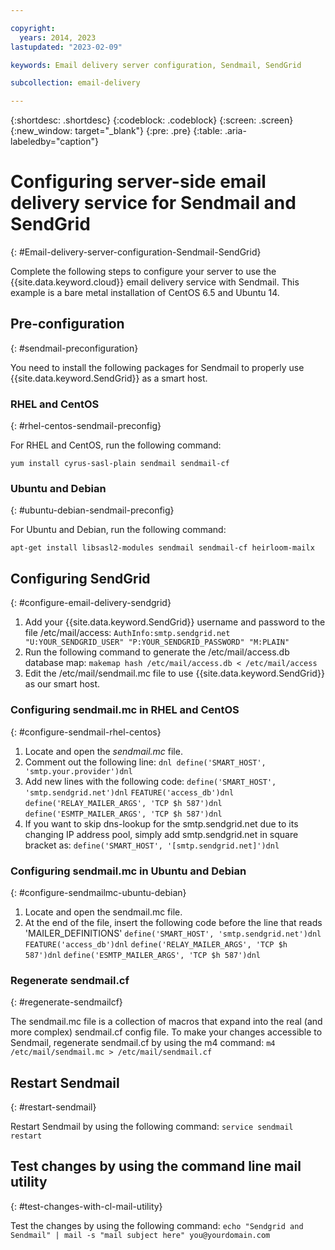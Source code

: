 ```yaml
---

copyright:
  years: 2014, 2023
lastupdated: "2023-02-09"

keywords: Email delivery server configuration, Sendmail, SendGrid

subcollection: email-delivery

---
```


{:shortdesc: .shortdesc}
{:codeblock: .codeblock}
{:screen: .screen}
{:new_window: target="_blank"}
{:pre: .pre}
{:table: .aria-labeledby="caption"}

# Configuring server-side email delivery service for Sendmail and SendGrid
{: #Email-delivery-server-configuration-Sendmail-SendGrid}

Complete the following steps to configure your server to use the {{site.data.keyword.cloud}} email delivery service with Sendmail. This example is a bare metal installation of CentOS 6.5 and Ubuntu 14.

## Pre-configuration
{: #sendmail-preconfiguration}

You need to install the following packages for Sendmail to properly use {{site.data.keyword.SendGrid}} as a smart host.

### RHEL and CentOS
{: #rhel-centos-sendmail-preconfig}

For RHEL and CentOS, run the following command:

   `yum install cyrus-sasl-plain sendmail sendmail-cf`

### Ubuntu and Debian
{: #ubuntu-debian-sendmail-preconfig}

For Ubuntu and Debian, run the following command:

   `apt-get install libsasl2-modules sendmail sendmail-cf heirloom-mailx`

## Configuring SendGrid
{: #configure-email-delivery-sendgrid}

1. Add your {{site.data.keyword.SendGrid}} username and password to the file /etc/mail/access:
   `AuthInfo:smtp.sendgrid.net "U:YOUR_SENDGRID_USER" "P:YOUR_SENDGRID_PASSWORD" "M:PLAIN"`
2. Run the following command to generate the /etc/mail/access.db database map:
   `makemap hash /etc/mail/access.db < /etc/mail/access`
3. Edit the /etc/mail/sendmail.mc file to use {{site.data.keyword.SendGrid}} as our smart host.

### Configuring sendmail.mc in RHEL and CentOS
{: #configure-sendmail-rhel-centos}

1. Locate and open the _sendmail.mc_ file.
2. Comment out the following line:
   `dnl define('SMART_HOST', 'smtp.your.provider')dnl`
3. Add new lines with the following code:
   `define('SMART_HOST', 'smtp.sendgrid.net')dnl`
   `FEATURE('access_db')dnl`
   `define('RELAY_MAILER_ARGS', 'TCP $h 587')dnl`
   `define('ESMTP_MAILER_ARGS', 'TCP $h 587')dnl`
4. If you want to skip dns-lookup for the smtp.sendgrid.net due to its changing IP address pool, simply add smtp.sendgrid.net in square bracket as:            `define('SMART_HOST', '[smtp.sendgrid.net]')dnl`

### Configuring sendmail.mc in Ubuntu and Debian
{: #configure-sendmailmc-ubuntu-debian}

1. Locate and open the sendmail.mc file.
2. At the end of the file, insert the following code before the line that reads 'MAILER_DEFINITIONS'
   `define('SMART_HOST', 'smtp.sendgrid.net')dnl`
   `FEATURE('access_db')dnl`
   `define('RELAY_MAILER_ARGS', 'TCP $h 587')dnl`
   `define('ESMTP_MAILER_ARGS', 'TCP $h 587')dnl`

### Regenerate sendmail.cf
{: #regenerate-sendmailcf}

The sendmail.mc file is a collection of macros that expand into the real (and more complex) sendmail.cf config file. To make your changes accessible to Sendmail, regenerate sendmail.cf by using the m4 command:
   `m4 /etc/mail/sendmail.mc > /etc/mail/sendmail.cf`

## Restart Sendmail
{: #restart-sendmail}

Restart Sendmail by using the following command:
   `service sendmail restart`

## Test changes by using the command line mail utility
{: #test-changes-with-cl-mail-utility}

Test the changes by using the following command:
   `echo "Sendgrid and Sendmail" | mail -s "mail subject here" you@yourdomain.com`
